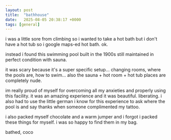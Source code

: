 ```yaml
---
layout: post
title:  "bathhouse"
date:   2025-08-05 20:38:17 +0000
tags: [general]
---
```

i was a little sore from climbing so i wanted to take a hot bath but i don't have a hot tub so i google maps-ed hot bath. ok.

instead i found this swimming pool built in the 1900s still maintained in perfect condition with sauna. 

it was scary because it's a super specific setup... changing rooms, where the pools are, how to swim... also the sauna + hot room + hot tub places are completely nude.

im really proud of myself for overcoming all my anxieties and properly using this facility. it was an amazing experience and it was beautiful. liberating. i also had to use the little german i know for this experience to ask where the pool is and say thanks when someone complimented my tattoo.

i also packed myself chocolate and a warm jumper and i forgot i packed these things for myself. i was so happy to find them in my bag.

bathed,
coco